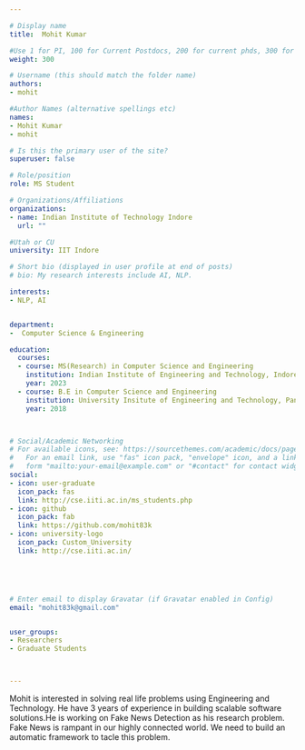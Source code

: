 ```yaml
---

# Display name
title:	Mohit Kumar

#Use 1 for PI, 100 for Current Postdocs, 200 for current phds, 300 for current masters, 400 for current undergrads, 800 for alum postdocs, 810 for alum phds, 820 for alum masters, and 830 for alum undergrads, 900 for tools, 1000 for projects
weight:	300

# Username (this should match the folder name)
authors:
- mohit

#Author Names (alternative spellings etc)
names:
- Mohit Kumar
- mohit

# Is this the primary user of the site?
superuser: false

# Role/position
role: MS Student

# Organizations/Affiliations
organizations:
- name: Indian Institute of Technology Indore
  url: ""

#Utah or CU
university: IIT Indore

# Short bio (displayed in user profile at end of posts)
# bio: My research interests include AI, NLP.

interests:
- NLP, AI


department:
-  Computer Science & Engineering

education:
  courses:
  - course: MS(Research) in Computer Science and Engineering
    institution: Indian Institute of Engineering and Technology, Indore
    year: 2023
  - course: B.E in Computer Science and Engineering
    institution: University Insitute of Engineering and Technology, Panjab University, Chandigarh
    year: 2018



# Social/Academic Networking
# For available icons, see: https://sourcethemes.com/academic/docs/page-builder/#icons
#   For an email link, use "fas" icon pack, "envelope" icon, and a link in the
#   form "mailto:your-email@example.com" or "#contact" for contact widget.
social:
- icon: user-graduate
  icon_pack: fas
  link: http://cse.iiti.ac.in/ms_students.php
- icon: github
  icon_pack: fab
  link: https://github.com/mohit83k
- icon: university-logo
  icon_pack: Custom_University
  link: http://cse.iiti.ac.in/





# Enter email to display Gravatar (if Gravatar enabled in Config)
email: "mohit83k@gmail.com"


user_groups:
- Researchers
- Graduate Students



---
```


Mohit is interested in solving real life problems using Engineering and Technology. He have 3 years of experience in building scalable software solutions.He is working on Fake News Detection as his research problem. Fake News is rampant in our highly connected world. We need to build an automatic framework to tacle this problem. 
